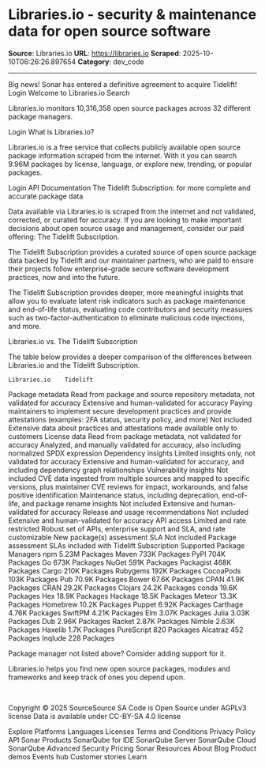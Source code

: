 # Libraries.io - security & maintenance data for open source software

**Source**: Libraries.io
**URL**: https://libraries.io
**Scraped**: 2025-10-10T06:26:26.897654
**Category**: dev_code

---

Big news! Sonar has entered a definitive agreement to acquire Tidelift!
Login 
Welcome to Libraries.io
Search

Libraries.io monitors 10,316,358 open source packages across 32 different package managers.

Login
What is Libraries.io?

Libraries.io is a free service that collects publicly available open source package information scraped from the internet. With it you can search 9.96M packages by license, language, or explore new, trending, or popular packages.

Login
API Documentation
The Tidelift Subscription: for more complete and accurate package data

Data available via Libraries.io is scraped from the internet and not validated, corrected, or curated for accuracy. If you are looking to make important decisions about open source usage and management, consider our paid offering: The Tidelift Subscription.

The Tidelift Subscription provides a curated source of open source package data backed by Tidelift and our maintainer partners, who are paid to ensure their projects follow enterprise-grade secure software development practices, now and into the future.

The Tidelift Subscription provides deeper, more meaningful insights that allow you to evaluate latent risk indicators such as package maintenance and end-of-life status, evaluating code contributors and security measures such as two-factor-authentication to eliminate malicious code injections, and more.



Libraries.io vs. The Tidelift Subscription

The table below provides a deeper comparison of the differences between Libraries.io and the Tidelift Subscription.

	Libraries.io	Tidelift
Package metadata	Read from package and source repository metadata, not validated for accuracy	Extensive and human-validated for accuracy
Paying maintainers to implement secure development practices and provide attestations (examples: 2FA status, security policy, and more)	Not included	Extensive data about practices and attestations made available only to customers
License data	Read from package metadata, not validated for accuracy	Analyzed, and manually validated for accuracy, also including normalized SPDX expression
Dependency insights	Limited insights only, not validated for accuracy	Extensive and human-validated for accuracy, and including dependency graph relationships
Vulnerability insights	Not included	CVE data ingested from multiple sources and mapped to specific versions, plus maintainer CVE reviews for impact, workarounds, and false positive identification
Maintenance status, including deprecation, end-of-life, and package rename insights	Not included	Extensive and human-validated for accuracy
Release and usage recommendations	Not included	Extensive and human-validated for accuracy
API access	Limited and rate restricted	Robust set of APIs, enterprise support and SLA, and rate customizable
New package(s) assessment SLA	Not included	Package assessment SLAs included with Tidelift Subscription
Supported Package Managers
 npm
5.23M Packages
 Maven
733K Packages
 PyPI
704K Packages
 Go
673K Packages
 NuGet
591K Packages
 Packagist
468K Packages
 Cargo
210K Packages
 Rubygems
192K Packages
 CocoaPods
103K Packages
 Pub
70.9K Packages
 Bower
67.6K Packages
 CPAN
41.9K Packages
 CRAN
29.2K Packages
 Clojars
24.2K Packages
 conda
19.6K Packages
 Hex
18.9K Packages
 Hackage
18.5K Packages
 Meteor
13.3K Packages
 Homebrew
10.2K Packages
 Puppet
6.92K Packages
 Carthage
4.76K Packages
 SwiftPM
4.21K Packages
 Elm
3.07K Packages
 Julia
3.03K Packages
 Dub
2.96K Packages
 Racket
2.87K Packages
 Nimble
2.63K Packages
 Haxelib
1.7K Packages
 PureScript
820 Packages
 Alcatraz
452 Packages
 Inqlude
228 Packages



Package manager not listed above? Consider adding support for it.

Libraries.io helps you find new open source packages, modules and frameworks and keep track of ones you depend upon.

   


Copyright © 2025 SourceSource SA
Code is Open Source under AGPLv3 license
Data is available under CC-BY-SA 4.0 license

Explore
Platforms
Languages
Licenses
Terms and Conditions
Privacy Policy
API
Sonar Products
SonarQube for IDE
SonarQube Server
SonarQube Cloud
SonarQube Advanced Security
Pricing
Sonar Resources
About
Blog
Product demos
Events hub
Customer stories
Learn
